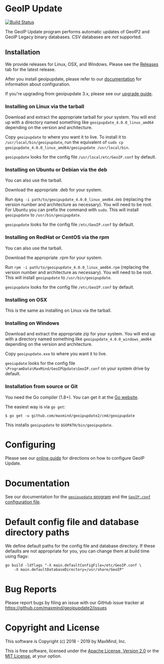 # GeoIP Update

[![Build Status](https://travis-ci.com/maxmind/geoipupdate2.svg?branch=master)](https://travis-ci.com/maxmind/geoipupdate2)

The GeoIP Update program performs automatic updates of GeoIP2 and GeoIP Legacy
binary databases. CSV databases are _not_ supported.

## Installation

We provide releases for Linux, OSX, and Windows. Please see the
[Releases](https://github.com/maxmind/geoipupdate2/releases) tab for the
latest release.

After you install geoipupdate, please refer to our
[documentation](https://dev.maxmind.com/geoip/geoipupdate/) for information
about configuration.

If you're upgrading from geoipupdate 3.x, please see our [upgrade
guide](https://dev.maxmind.com/geoip/geoipupdate/upgrading-to-geoipupdate-4-x/).

### Installing on Linux via the tarball

Download and extract the appropriate tarball for your system. You will end
up with a directory named something like `geoipupdate_4.0.0_linux_amd64`
depending on the version and architecture.

Copy `geoipupdate` to where you want it to live. To install it to
`/usr/local/bin/geoipupdate`, run the equivalent of `sudo cp
geoipupdate_4.0.0_linux_amd64/geoipupdate /usr/local/bin`.

`geoipupdate` looks for the config file `/usr/local/etc/GeoIP.conf` by
default.

### Installing on Ubuntu or Debian via the deb

You can also use the tarball.

Download the appropriate .deb for your system.

Run `dpkg -i path/to/geoipupdate_4.0.0_linux_amd64.deb` (replacing the
version number and architecture as necessary). You will need to be root.
For Ubuntu you can prefix the command with `sudo`. This will install
`geoipupdate` to `/usr/bin/geoipupdate`.

`geoipupdate` looks for the config file `/etc/GeoIP.conf` by default.

### Installing on RedHat or CentOS via the rpm

You can also use the tarball.

Download the appropriate .rpm for your system.

Run `rpm -i path/to/geoipupdate_4.0.0_linux_amd64.rpm` (replacing the
version number and architecture as necessary). You will need to be root.
This will install `geoipupdate` to `/usr/bin/geoipupdate`.

`geoipupdate` looks for the config file `/etc/GeoIP.conf` by default.

### Installing on OSX

This is the same as installing on Linux via the tarball.

### Installing on Windows

Download and extract the appropriate zip for your system. You will end up
with a directory named something like `geoipupdate_4.0.0_windows_amd64`
depending on the version and architecture.

Copy `geoipupdate.exe` to where you want it to live.

`geoiupdate` looks for the config file
`\ProgramData\MaxMind/GeoIPUpdate\GeoIP.conf` on your system drive by
default.

### Installation from source or Git

You need the Go compiler (1.8+). You can get it at the [Go
website](https://golang.org).

The easiest way is via `go get`:

    $ go get -u github.com/maxmind/geoipupdate2/cmd/geoipupdate

This installs `geoipupdate` to `$GOPATH/bin/geoipupdate`.

# Configuring

Please see our [online guide](https://dev.maxmind.com/geoip/geoipupdate/) for
directions on how to configure GeoIP Update.

# Documentation

See our documentation for the [`geoipupdate` program](doc/geoipupdate.md)
and the [`GeoIP.conf` configuration file](doc/GeoIP.conf.md).

# Default config file and database directory paths

We define default paths for the config file and database directory. If
these defaults are not appropriate for you, you can change them at build
time using flags:

    go build -ldflags "-X main.defaultConfigFile=/etc/GeoIP.conf \
        -X main.defaultDatabaseDirectory=/usr/share/GeoIP"

# Bug Reports

Please report bugs by filing an issue with our GitHub issue tracker at
https://github.com/maxmind/geoipupdate2/issues

# Copyright and License

This software is Copyright (c) 2018 - 2019 by MaxMind, Inc.

This is free software, licensed under the [Apache License, Version
2.0](LICENSE-APACHE) or the [MIT License](LICENSE-MIT), at your option.
